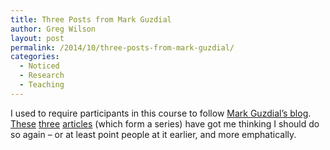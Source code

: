```yaml
---
title: Three Posts from Mark Guzdial
author: Greg Wilson
layout: post
permalink: /2014/10/three-posts-from-mark-guzdial/
categories:
  - Noticed
  - Research
  - Teaching
---
```

I used to require participants in this course to follow [Mark Guzdial&#8217;s blog][1]. [These][2] [three][3] [articles][4] (which form a series) have got me thinking I should do so again &#8211; or at least point people at it earlier, and more emphatically.

 [1]: http://computinged.wordpress.com
 [2]: http://computinged.wordpress.com/2014/10/13/the-10k-rule-stands-deliberate-practice-leads-to-expertise-and-teaching-can-trump-genetics/
 [3]: http://cacm.acm.org/blogs/blog-cacm/179347-anyone-can-learn-programming-teaching-genetics/fulltext
 [4]: http://computinged.wordpress.com/2014/10/15/we-need-to-fix-the-computer-science-teaching-problem/